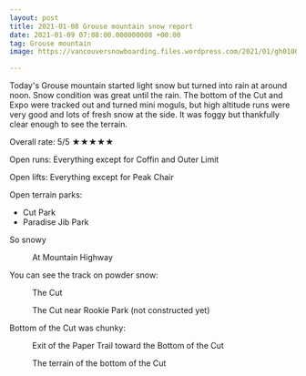 ```yaml
---
layout: post
title: 2021-01-08 Grouse mountain snow report
date: 2021-01-09 07:08:00.000000000 +00:00
tag: Grouse mountain
image: https://vancouversnowboarding.files.wordpress.com/2021/01/gh010038.png

---
```

<!-- wp:paragraph -->
<p>Today's Grouse mountain started light snow but turned into rain at around noon. Snow condition was great until the rain. The bottom of the Cut and Expo were tracked out and turned mini moguls, but high altitude runs were very good and lots of fresh snow at the side. It was foggy but thankfully clear enough to see the terrain.</p>
<!-- /wp:paragraph -->

<!-- wp:paragraph -->
<p>Overall rate: 5/5 ★★★★★</p>
<!-- /wp:paragraph -->

<!-- wp:paragraph -->
<p>Open runs: Everything except for Coffin and Outer Limit</p>
<!-- /wp:paragraph -->

<!-- wp:paragraph -->
<p>Open lifts: Everything except for Peak Chair</p>
<!-- /wp:paragraph -->

<!-- wp:paragraph -->
<p>Open terrain parks:</p>
<!-- /wp:paragraph -->

<!-- wp:list -->
<ul><li>Cut Park</li><li>Paradise Jib Park</li></ul>
<!-- /wp:list -->

<!-- wp:paragraph -->
<p>So snowy</p>
<!-- /wp:paragraph -->

<!-- wp:image -->
<figure class="wp-block-image"><img src="https://lh3.googleusercontent.com/pw/ACtC-3eh3BLsAPSAK-Mjjsvv2XplTX7v3We4AWr8x8rg15GWMosZpEsyfE0kirQ_GogFvt9_A2N2BGPIUs0XHYIzt1Jq4ZKsFszMHr1CpUnkuBMty8uPqyEzGelPGuEckoBSviawgVo0yvNtcbmc3F-H7yRx=w1824-h1368-no?authuser=0" alt="" /><figcaption>At Mountain Highway</figcaption></figure>
<!-- /wp:image -->

<!-- wp:paragraph -->
<p>You can see the track on powder snow:</p>
<!-- /wp:paragraph -->

<!-- wp:image {"id":204,"sizeSlug":"large","linkDestination":"none"} -->
<figure class="wp-block-image size-large"><img src="https://vancouversnowboarding.files.wordpress.com/2021/01/gh010035.jpg?w=1024" alt="" class="wp-image-204" /><figcaption>The Cut</figcaption></figure>
<!-- /wp:image -->

<!-- wp:image {"id":206,"sizeSlug":"large","linkDestination":"none"} -->
<figure class="wp-block-image size-large"><img src="https://vancouversnowboarding.files.wordpress.com/2021/01/gh010035-1.jpg?w=1024" alt="" class="wp-image-206" /><figcaption>The Cut near Rookie Park (not constructed yet)</figcaption></figure>
<!-- /wp:image -->

<!-- wp:paragraph -->
<p>Bottom of the Cut was chunky:</p>
<!-- /wp:paragraph -->

<!-- wp:image {"id":208,"sizeSlug":"large","linkDestination":"none"} -->
<figure class="wp-block-image size-large"><img src="https://vancouversnowboarding.files.wordpress.com/2021/01/gh010038.jpg?w=1024" alt="" class="wp-image-208" /><figcaption>Exit of the Paper Trail toward the Bottom of the Cut</figcaption></figure>
<!-- /wp:image -->

<!-- wp:image {"id":210,"sizeSlug":"large","linkDestination":"none"} -->
<figure class="wp-block-image size-large"><img src="https://vancouversnowboarding.files.wordpress.com/2021/01/image-4.png?w=1024" alt="" class="wp-image-210" /><figcaption>The terrain of the bottom of the Cut</figcaption></figure>
<!-- /wp:image -->
